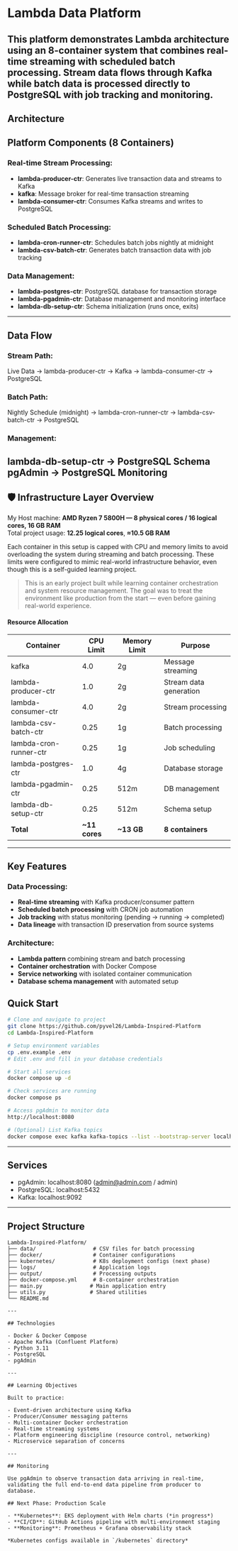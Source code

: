 # Lambda Data Platform
This platform demonstrates Lambda architecture using an 8-container system that combines real-time streaming with scheduled batch processing. Stream data flows through Kafka while batch data is processed directly to PostgreSQL with job tracking and monitoring.
---

## Architecture

## Platform Components (8 Containers)

### Real-time Stream Processing:
- **lambda-producer-ctr**: Generates live transaction data and streams to Kafka
- **kafka**: Message broker for real-time transaction streaming
- **lambda-consumer-ctr**: Consumes Kafka streams and writes to PostgreSQL

### Scheduled Batch Processing:
- **lambda-cron-runner-ctr**: Schedules batch jobs nightly at midnight
- **lambda-csv-batch-ctr**: Generates batch transaction data with job tracking

### Data Management:
- **lambda-postgres-ctr**: PostgreSQL database for transaction storage
- **lambda-pgadmin-ctr**: Database management and monitoring interface
- **lambda-db-setup-ctr**: Schema initialization (runs once, exits)
---

## Data Flow

### Stream Path:
Live Data → lambda-producer-ctr → Kafka → lambda-consumer-ctr → PostgreSQL

### Batch Path:
Nightly Schedule (midnight) → lambda-cron-runner-ctr → lambda-csv-batch-ctr → PostgreSQL

### Management:
lambda-db-setup-ctr → PostgreSQL Schema
pgAdmin → PostgreSQL Monitoring
---

## 🛡 Infrastructure Layer Overview

My Host machine: **AMD Ryzen 7 5800H — 8 physical cores / 16 logical cores, 16 GB RAM**\
Total project usage: **12.25 logical cores**, **≈10.5 GB RAM**

Each container in this setup is capped with CPU and memory limits to avoid overloading the system during streaming and batch processing. These limits were configured to mimic real-world infrastructure behavior, even though this is a self-guided learning project.

> This is an early project built while learning container orchestration and system resource management. The goal was to treat the environment like production from the start — even before gaining real-world experience.

#### Resource Allocation
| Container | CPU Limit | Memory Limit | Purpose |
|-----------|-----------|--------------|---------|
| kafka | 4.0 | 2g | Message streaming |
| lambda-producer-ctr | 1.0 | 2g | Stream data generation |
| lambda-consumer-ctr | 4.0 | 2g | Stream processing |
| lambda-csv-batch-ctr | 0.25 | 1g | Batch processing |
| lambda-cron-runner-ctr | 0.25 | 1g | Job scheduling |
| lambda-postgres-ctr | 1.0 | 4g | Database storage |
| lambda-pgadmin-ctr | 0.25 | 512m | DB management |
| lambda-db-setup-ctr | 0.25 | 512m | Schema setup |
| **Total** | **~11 cores** | **~13 GB** | **8 containers** |
---


## Key Features

### Data Processing:
- **Real-time streaming** with Kafka producer/consumer pattern
- **Scheduled batch processing** with CRON job automation
- **Job tracking** with status monitoring (pending → running → completed)
- **Data lineage** with transaction ID preservation from source systems

### Architecture:
- **Lambda pattern** combining stream and batch processing
- **Container orchestration** with Docker Compose
- **Service networking** with isolated container communication
- **Database schema management** with automated setup


## Quick Start

```bash
# Clone and navigate to project
git clone https://github.com/pyvel26/Lambda-Inspired-Platform
cd Lambda-Inspired-Platform

# Setup environment variables
cp .env.example .env
# Edit .env and fill in your database credentials

# Start all services
docker compose up -d

# Check services are running
docker compose ps

# Access pgAdmin to monitor data
http://localhost:8080

# (Optional) List Kafka topics
docker compose exec kafka kafka-topics --list --bootstrap-server localhost:9092
```

---

## Services

- pgAdmin: localhost:8080 (admin@admin.com / admin)
- PostgreSQL: localhost:5432
- Kafka: localhost:9092
---

## Project Structure

```
Lambda-Inspired-Platform/
├── data/                  # CSV files for batch processing
├── docker/                # Container configurations  
├── kubernetes/            # K8s deployment configs (next phase)
├── logs/                  # Application logs
├── output/                # Processing outputs
├── docker-compose.yml     # 8-container orchestration
├── main.py               # Main application entry
├── utils.py              # Shared utilities
└── README.md

---

## Technologies

- Docker & Docker Compose
- Apache Kafka (Confluent Platform)
- Python 3.11
- PostgreSQL
- pgAdmin

---

## Learning Objectives

Built to practice:

- Event-driven architecture using Kafka
- Producer/Consumer messaging patterns
- Multi-container Docker orchestration
- Real-time streaming systems
- Platform engineering discipline (resource control, networking)
- Microservice separation of concerns

---

## Monitoring

Use pgAdmin to observe transaction data arriving in real-time, validating the full end-to-end data pipeline from producer to database.

## Next Phase: Production Scale

- **Kubernetes**: EKS deployment with Helm charts (*in progress*)
- **CI/CD**: GitHub Actions pipeline with multi-environment staging  
- **Monitoring**: Prometheus + Grafana observability stack

*Kubernetes configs available in `/kubernetes` directory*